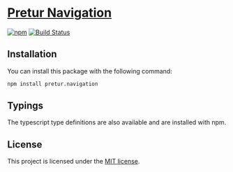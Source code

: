 # [Pretur Navigation](https://github.com/pretur/pretur/tree/master/packages/pretur.navigation)
[![npm](https://badge.fury.io/js/pretur.navigation.svg)](https://badge.fury.io/js/pretur.navigation)
[![Build Status](https://travis-ci.org/pretur/pretur.svg?branch=master)](https://travis-ci.org/pretur/pretur)

## Installation

You can install this package with the following command:

```sh
npm install pretur.navigation
```

## Typings

The typescript type definitions are also available and are installed with npm.

## License
This project is licensed under the [MIT license](https://github.com/pretur/pretur/blob/master/LICENSE).
